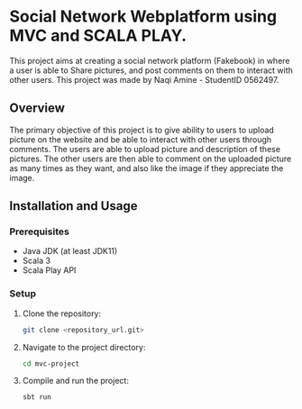# Social Network Webplatform using MVC and SCALA PLAY.

This project aims at creating a social network platform (Fakebook) in where a user is able to Share pictures, and post comments on them to interact with other users.
This project was made by Naqi Amine - StudentID 0562497.

## Overview

The primary objective of this project is to give ability to users to upload picture on the website and be able to interact with other users through comments.
The users are able to upload picture and description of these pictures. The other users are then able to comment on the uploaded picture as many times as they want,
and also like the image if they appreciate the image.

## Installation and Usage

### Prerequisites

- Java JDK (at least JDK11)
- Scala 3
- Scala Play API

### Setup

1. Clone the repository:

    ```bash
    git clone <repository_url.git>
    ```

2. Navigate to the project directory:

    ```bash
    cd mvc-project
    ```

3. Compile and run the project:

    ```bash
    sbt run
    ```


